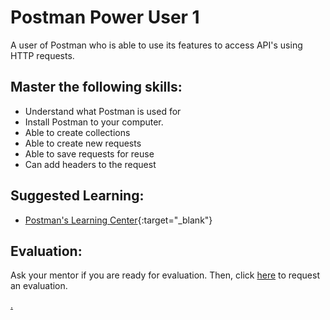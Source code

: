 # Postman Power User 1

A user of Postman who is able to use its features to access API's using HTTP requests.

## Master the following skills:

* Understand what Postman is used for
* Install Postman to your computer.
* Able to create collections
* Able to create new requests
* Able to save requests for reuse
* Can add headers to the request

## Suggested Learning:

* [Postman's Learning Center](https://learning.getpostman.com/){:target="_blank"}

## Evaluation:

Ask your mentor if you are ready for evaluation. Then, click [here](https://webdev.codex.academy/mastery-eval-2?badge=XUSQ7P32TTSDfZy362fUgA) to request an evaluation.

[.](level-2)
